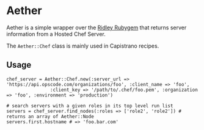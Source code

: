 Aether
======

Aether is a simple wrapper over the [Ridley Rubygem](http://rubygems.org/gems/ridley) that returns
server information from a Hosted Chef Server.

The `Aether::Chef` class is mainly used in Capistrano recipes.


Usage
-----

    chef_server = Aether::Chef.new(:server_url => 'https://api.opscode.com/organizations/foo', :client_name => 'foo',
                    :client_key => '/path/to/.chef/foo.pem', :organization => 'foo', :environment => 'production')

    # search servers with a given roles in its top level run list
    servers = chef_server.find_nodes(:roles => ['role2', 'role2']) # returns an array of Aether::Node
    servers.first.hostname # => 'foo.bar.com'
